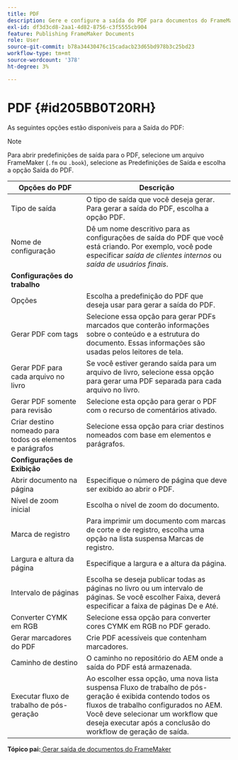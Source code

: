 ```yaml
---
title: PDF
description: Gere e configure a saída do PDF para documentos do FrameMaker no AEM Guides.
exl-id: df3d3cd8-2aa1-4d82-8756-c3f5555cb904
feature: Publishing FrameMaker Documents
role: User
source-git-commit: b78a34430476c15cadacb23d65bd978b3c25bd23
workflow-type: tm+mt
source-wordcount: '378'
ht-degree: 3%

---
```


# PDF {#id205BB0T20RH}

As seguintes opções estão disponíveis para a Saída do PDF:

>[!NOTE]
>
> Para abrir predefinições de saída para o PDF, selecione um arquivo FrameMaker \(`.fm` ou `.book`\), selecione as Predefinições de Saída e escolha a opção Saída do PDF.

| Opções do PDF | Descrição |
|-----------|-----------|
| Tipo de saída | O tipo de saída que você deseja gerar. Para gerar a saída do PDF, escolha a opção PDF. |
| Nome de configuração | Dê um nome descritivo para as configurações de saída do PDF que você está criando. Por exemplo, você pode especificar *saída de clientes internos* ou *saída de usuários finais*. |
| **Configurações do trabalho** |
| Opções | Escolha a predefinição do PDF que deseja usar para gerar a saída do PDF. |
| Gerar PDF com tags | Selecione essa opção para gerar PDFs marcados que conterão informações sobre o conteúdo e a estrutura do documento. Essas informações são usadas pelos leitores de tela. |
| Gerar PDF para cada arquivo no livro | Se você estiver gerando saída para um arquivo de livro, selecione essa opção para gerar uma PDF separada para cada arquivo no livro. |
| Gerar PDF somente para revisão | Selecione esta opção para gerar o PDF com o recurso de comentários ativado. |
| Criar destino nomeado para todos os elementos e parágrafos | Selecione essa opção para criar destinos nomeados com base em elementos e parágrafos. |
| **Configurações de Exibição** |
| Abrir documento na página | Especifique o número de página que deve ser exibido ao abrir o PDF. |
| Nível de zoom inicial | Escolha o nível de zoom do documento. |
| Marca de registro | Para imprimir um documento com marcas de corte e de registro, escolha uma opção na lista suspensa Marcas de registro. |
| Largura e altura da página | Especifique a largura e a altura da página. |
| Intervalo de páginas | Escolha se deseja publicar todas as páginas no livro ou um intervalo de páginas. Se você escolher Faixa, deverá especificar a faixa de páginas De e Até. |
| Converter CYMK em RGB | Selecione essa opção para converter cores CYMK em RGB no PDF gerado. |
| Gerar marcadores do PDF | Crie PDF acessíveis que contenham marcadores. |
| Caminho de destino | O caminho no repositório do AEM onde a saída do PDF está armazenada. |
| Executar fluxo de trabalho de pós-geração | Ao escolher essa opção, uma nova lista suspensa Fluxo de trabalho de pós-geração é exibida contendo todos os fluxos de trabalho configurados no AEM. Você deve selecionar um workflow que deseja executar após a conclusão do workflow de geração de saída. |

**Tópico pai:**[ Gerar saída de documentos do FrameMaker](fm-output-generatation.md)
